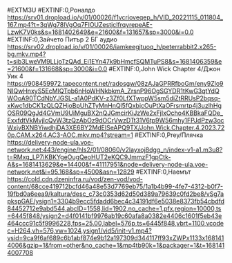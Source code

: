 #EXTM3U
#EXTINF:0,Роналдо 
https://srv01.dropload.io/v/01/00026/f1vcrioveqep_h/VID_20221115_011804_167.mp4?t=3qWg78lVgOq7FIOUZestjclfrqyrepeAE-LzwK7V0ks&s=1681402649&e=21600&f=131657&sp=3000&i=0.0
#EXTINF:0,Зайчето Питър 2 БГ аудио 
https://srv02.dropload.io/v/01/00026/iamkeegjtuoq_h/peterrabbit2.x265-bg.mkv.mp4?t=sib3LweVM9LLjoTzQAd_Ei1EYn47k9bHmcfSQMTuPS8&s=1681406359&e=21600&f=131668&sp=3000&i=0.0
#EXTINF:0,John Wick Chapter 4/Джон Уик 4 
https://908459972.tapecontent.net/radosgw/08zAJaGPRRfboGm/eny9Zlo9NIQwHnxyS5EcMlQTpb6nHoWHNkbkmA_ZrsnP96OgSGYDR1tKwG3qtYdQWOoA90TCdNbYJGSL-a1A0PdKV-z3Zf0LfXTwppW5sm5diZtRRUsP2bqsq-xKwc1dbCK1zQLQZHjoBpUhZTyMnHnQl5fQxbjcOuPtXaOFrsmrtp4j3uzlhHgOSR09QgJd4GVmU9UiMguBX2nQJGmcirKiJzWe2xFjIxOcho4KBBkaFQDe_ExxfdtVkMvjIcQvW3tzQzAbOz9dOCrVwzDTt31V6tp9W56mhy1FPJdPzw3ocWxjvBXNBYiwdhjDA3XE6BY2MdElSeAPQ9TX/John.Wick.Chapter.4.2023.720p.CAM.x264.AC3-AOC.mkv.mp4?stream=1
#EXTINF:0,Prey/Плячка
https://delivery-node-ula.voe-network.net:443/engine/hls2/01/08060/v2layxoj8dgg_n/index-v1-a1.m3u8?t=RMxq_LP7iKBKYgeOugQeoHUT2eKQC9JmmzF1gpCtk-A&s=1681413629&e=14400&f=41117951&node=delivery-node-ula.voe-network.net&i=95.168&sp=4500&asn=12829
#EXTINF:0,Наемът 
https://cold.cdn.dzeninfra.ru/vod/zen-vod/vod-content/68cce419712bcfd46a48e53d7769eb75/1a1b4b99-4fe7-4312-b0f7-19fbd0a6eea9/kaltura/desc_c73c0353d62d50d389a79639c0fd2be8/vSg7apkspGAE/ysign1=3304b9ecc5fdadd6bec4c34191df6e5038e8373fb54cbdfd84452712e9abd544,abcID=1558,lid=1902,no_cache=1,pfx,region=10000,ts=6445f848/ysign2=d4f0141bf9976ab19c60afa8a0382e4406c1601f5eb43e464ccc91c5f9996228,fps=25.00,label=576p,ts=6445f848,vbrt=1100,vcodec=H264,vh=576,vw=1024,ysign1/vid5/init-v1.mp4?vsid=9ca9f6af689c6b1abf874e9b12a197309d344117ff93xZWPx1133x1681414006&gzip=1&from=other&no_cache=1&mp4tb90k=1&packager=1&t=1681414007708
